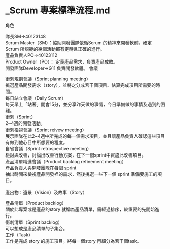 # _Scrum 專案標準流程.md
角色

隊長SM→40123148<br>
Scrum Master（SM）：協助開發團隊依循Scrum 的精神來開發軟體，確定Scrum 所規範的幾個活動都有定時且正確的進行。<br>
產品負責人PO→40123112<br>
Product Owner（PO）： 定義產品需求，負責產品成敗。<br>
開發團隊Developer→G11
負責開發軟體。
會議

衝刺規劃會議（Sprint planning meeting）<br>
挑選產品開發需求（story），並將之分成若干個項目、估算完成項目所需要的時間。<br>
每日站立會議（Daily Scrum）<br>
每天早上「站著」開會15分，並分享昨天做的事情，今日準備做的事情及遇到的困難。<br>
衝刺（Sprint）<br>
2~4週的開發活動。<br>
衝刺檢視會議（Sprint reivew meeting）<br>
展示團隊在此2~4週中所完成的每一個需求項目，並且讓產品負責人確認這些項目有做到他心目中所想要的程度。<br>
自省會議（Sprint retrospective meeting）<br>
檢討與改善，討論出改善行動方案，在下一個sprint中實施此改善項目。<br>
產品清單精進會議（Product backlog refinement meeting）<br>
產品負責人與開發團隊在每個 sprint<br> 抽出時間來檢視產品開發裡的需求，然後挑選一些下一個 sprint 準備要施工的項目。<br><br>
產出物：遠景（Vision）及故事（Story）<br>

產品清單（Product backlog）<br>
關於此專案或是產品的story 就稱為產品清單，需經過排序，較重要的先開始進行。<br>
衝刺清單（Sprint backlog）<br>
可以想成是產品清單的子集合。<br>
工作（Task）<br>
工作是完成 story 的施工項目。將每一個story 再細分為若干個task。
